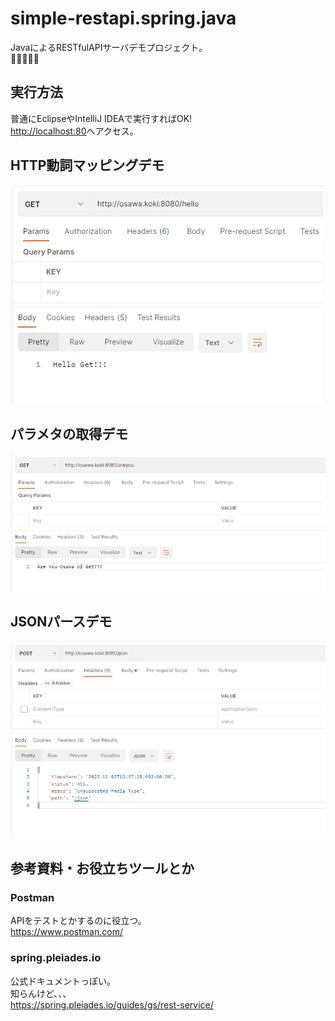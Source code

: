 # simple-restapi.spring.java

JavaによるRESTfulAPIサーバデモプロジェクト。  
🥺🥺🥺🥺🥺  

## 実行方法

普通にEclipseやIntelliJ IDEAで実行すればOK!  
<http://localhost:80>へアクセス。  

## HTTP動詞マッピングデモ

![HTTP動詞マッピングデモ](/dev/docs/img/simple-httpverb.gif)  

## パラメタの取得デモ

![パラメタの取得デモ](/dev/docs/img/simple-parameter_acquisition.gif)  

## JSONパースデモ

![JSONパースデモ](/dev/docs/img/simple-json-parse.gif)  

## 参考資料・お役立ちツールとか

### Postman

APIをテストとかするのに役立つ。  
<https://www.postman.com/>  

### spring.pleiades.io

公式ドキュメントっぽい。  
知らんけど、、、  
<https://spring.pleiades.io/guides/gs/rest-service/>  
